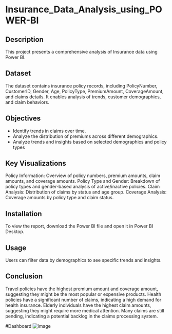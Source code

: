 # Insurance_Data_Analysis_using_POWER-BI

## Description
This project presents a comprehensive analysis of Insurance data using Power BI.

## Dataset
The dataset contains insurance policy records, including PolicyNumber, CustomerID, Gender, Age, PolicyType, PremiumAmount, CoverageAmount, and claims details. It enables analysis of trends, customer demographics, and claim behaviors.

## Objectives
- Identify trends in claims over time.
- Analyze the distribution of premiums across different demographics.
- Analyze trends and insights based on selected demographics and policy types

## Key Visualizations
Policy Information: Overview of policy numbers, premium amounts, claim amounts, and coverage amounts.
Policy Type and Gender: Breakdown of policy types and gender-based analysis of active/inactive policies.
Claim Analysis: Distribution of claims by status and age group.
Coverage Analysis: Coverage amounts by policy type and claim status.

## Installation
To view the report, download the Power BI file and open it in Power BI Desktop.

## Usage
Users can filter data by demographics to see specific trends and insights.

## Conclusion
Travel policies have the highest premium amount and coverage amount, suggesting they might be the most popular or expensive products.
Health policies have a significant number of claims, indicating a high demand for health insurance.
Elderly individuals have the highest claim amounts, suggesting they might require more medical attention.
Many claims are still pending, indicating a potential backlog in the claims processing system.

#Dashboard
![image](https://github.com/user-attachments/assets/6fcbbd4f-7783-4884-b753-831d162ebad2)


